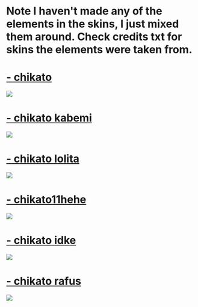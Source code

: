 <h1>Note I haven't made any of the elements in the skins, I just mixed them around. Check credits txt for skins the elements were taken from.</h1>

# [- chikato](https://mega.nz/file/aJ0wlbaa#fBxQYk4R0ZW46YG7cOlGxUX6x98FG5ohBi9gNfn5mB0) 
![](https://osu.ppy.sh/ss/16350715/2750)

# [- chikato kabemi](https://mega.nz/file/XIVQQThL#lSKVh60MflpFXrokaLRcVwEe0YwUxaX-DQ6w47JaMvo) 
![](https://osu.ppy.sh/ss/16358391/f83f)

# [- chikato lolita](https://mega.nz/file/CMchwIjQ#njzSFO8x_p3xhpjc3zBMs8Sz2iG47dUqEWSJES6X9FQ)
![](https://osu.ppy.sh/ss/16350763/ad48)

# [- chikato11hehe](https://mega.nz/file/3QtmyTZB#6MeGlO5TP5NpVNAmGgLCOD6npitW5G7WLX9T5aToVC0)
![](https://osu.ppy.sh/ss/16363618/a671)

# [- chikato idke](https://mega.nz/file/3ZFjRKTT#Xy3WIpyB1NxjKBsBKEFxILxhL-jFqiRU55VfmfYHY4g)
![](https://osu.ppy.sh/ss/16350786/6dfc)

# [- chikato rafus](https://mega.nz/file/bQUVxaia#abPYhYzMlseFM9aZ95x5wztjHNtQbtlhavZx7ZJjE4I)
![](https://osu.ppy.sh/ss/16350792/113c)
